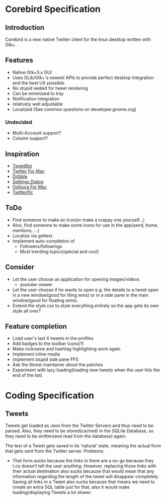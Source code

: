 
# Corebird Specification

## Introduction
Corebird is a new native Twitter client for the linux desktop written with Gtk+.


## Features
* Native Gtk+3.x GUI
* Uses GLib/Gtk+'s newest APIs to provide perfect desktop integration and the best UX possible.
* No stupid webkit for tweet rendering
* Can be minimized to tray
* Notification integration
* relatively well adjustable
* Localized (See common questions on developer.gnome.org)

### Undecided
* Multi-Account support?
* Column support?

## Inspiration

* [TweetBot](https://itunes.apple.com/de/app/tweetbot-for-twitter/id557168941?mt=12)
* [Twitter For Mac](http://a1991.phobos.apple.com/us/r1000/030/Purple/54/2d/b0/mzl.ifsvcyku.800x500-75.jpg)
* [Dribble](http://dribbble.s3.amazonaws.com/users/30071/screenshots/666701/attachments/58662/Timeline.png)
* [Settings Dialog](http://elementaryos.org/sites/default/files/user/5/Screenshot%20from%202012-03-11%2000%3A00%3A40.png)
* [Osfoora For Mac](http://osfoora.com/mac/)
* [Twitterific](http://vimeo.com/19757392)

## ToDo
* Find someone to make an Icon(or make a crappy one yourself...)
* Also, find someone to make some icons for use in the app(send, home, mentions, ...)
* Localize via gettext
* Implement auto-completion of
    * Followers/followings
    * Most trending topics(special and cool)

## Consider
* Let the user choose an application for opening images/videos
    * youtube-viewer
* Let the user choose if he wants to open e.g. the details to a tweet open
   in a new window(good for tiling wms) or in a side pane in the
   main window(good for floating wms).
* Extend the style.css to style everything entirely so the app gets its
   own style all over?

## Feature completion
* Load user's last X tweets in the profiles
* Add badges to the toolbar icons(?)
* Make nickname and hashtag highlighting work again
* Implement inline media
* implement stupid side pane FFS
* Ask the librest maintainer about the patches
* Experiment with lazy loading(loading new tweets when the user
   hits the end of the list)


# Coding Specification

## Tweets
Tweets get loaded as Json from the Twitter Servers and thus need to be parsed. Also, they need to be
stored(cached) in the SQLite Database, so they need to be written(and read from the database) again.

The text of a Tweet gets saved in its 'natural' state, meaning the actual form that gets sent from the
Twitter server.
Problems:

* That form sucks because the links in there are a no-go because they t.co doesn't tell the user anything.
   However, replacing those links with their actual destination also sucks because that would mean that any
   information regarding the length of the tweet will disappear completely.
   Saving all links in a Tweet also sucks because that means we need to create an extra SQL table just for
   that, also it would make loading/displaying Tweets a lot slower.
